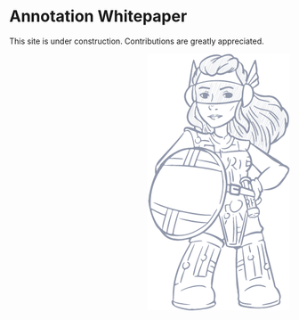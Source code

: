 # Annotation Whitepaper

This site is under construction. Contributions are greatly appreciated.

<img src="../construction.png" align="right"/>
